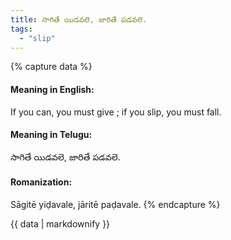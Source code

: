 ```yaml
---
title: సాగితే యిడవలె, జారితే పడవలె.
tags:
  - "slip"
---
```


{% capture data %}
#### Meaning in English:
If you can, you must give ; if you slip, you must fall.

#### Meaning in Telugu:
సాగితే యిడవలె, జారితే పడవలె.

#### Romanization:
Sāgitē yiḍavale, jāritē paḍavale.
{% endcapture %}

{{ data | markdownify }}

